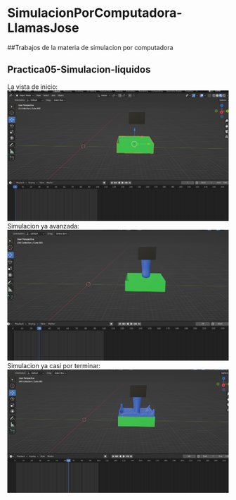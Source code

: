 # SimulacionPorComputadora-LlamasJose
##Trabajos de la materia de simulacion por computadora
## **Practica05-Simulacion-liquidos**
La vista de inicio:
![La vista de lado](liquidos1.png)
Simulacion ya avanzada:
![La vista desde el otro lado](liquidos2.png)
Simulacion ya casi por terminar:
![La vista desde el frente](liquidos3.png)
